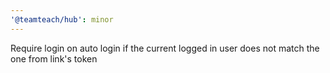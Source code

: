 ```yaml
---
'@teamteach/hub': minor
---
```


Require login on auto login if the current logged in user does not match the one from link's token

